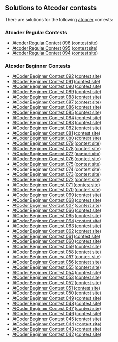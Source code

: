 ## Solutions to Atcoder contests

There are solutions for the following [atcoder](https://atcoder.jp/) contests:

### Atcoder Regular Contests

* [Atcoder Regular Contest 096](arc096) ([contest site](https://arc096.contest.atcoder.jp/))
* [Atcoder Regular Contest 095](arc095) ([contest site](https://arc095.contest.atcoder.jp/))
* [Atcoder Regular Contest 094](arc094) ([contest site](https://arc094.contest.atcoder.jp/))

### Atcoder Beginner Contests

* [AtCoder Beginner Contest 092](abc092) ([contest site](https://abc092.contest.atcoder.jp/))
* [AtCoder Beginner Contest 091](abc091) ([contest site](https://abc091.contest.atcoder.jp/))
* [AtCoder Beginner Contest 090](abc090) ([contest site](https://abc090.contest.atcoder.jp/))
* [AtCoder Beginner Contest 089](abc089) ([contest site](https://abc089.contest.atcoder.jp/))
* [AtCoder Beginner Contest 088](abc088) ([contest site](https://abc088.contest.atcoder.jp/))
* [AtCoder Beginner Contest 087](abc087) ([contest site](https://abc087.contest.atcoder.jp/))
* [AtCoder Beginner Contest 086](abc086) ([contest site](https://abc086.contest.atcoder.jp/))
* [AtCoder Beginner Contest 085](abc085) ([contest site](https://abc085.contest.atcoder.jp/))
* [AtCoder Beginner Contest 084](abc084) ([contest site](https://abc084.contest.atcoder.jp/))
* [AtCoder Beginner Contest 083](abc083) ([contest site](https://abc083.contest.atcoder.jp/))
* [AtCoder Beginner Contest 082](abc082) ([contest site](https://abc082.contest.atcoder.jp/))
* [AtCoder Beginner Contest 081](abc081) ([contest site](https://abc081.contest.atcoder.jp/))
* [AtCoder Beginner Contest 080](abc080) ([contest site](https://abc080.contest.atcoder.jp/))
* [AtCoder Beginner Contest 079](abc079) ([contest site](https://abc079.contest.atcoder.jp/))
* [AtCoder Beginner Contest 078](abc078) ([contest site](https://abc078.contest.atcoder.jp/))
* [AtCoder Beginner Contest 077](abc077) ([contest site](https://abc077.contest.atcoder.jp/))
* [AtCoder Beginner Contest 076](abc076) ([contest site](https://abc076.contest.atcoder.jp/))
* [AtCoder Beginner Contest 075](abc075) ([contest site](https://abc075.contest.atcoder.jp/))
* [AtCoder Beginner Contest 074](abc074) ([contest site](https://abc074.contest.atcoder.jp/))
* [AtCoder Beginner Contest 073](abc073) ([contest site](https://abc073.contest.atcoder.jp/))
* [AtCoder Beginner Contest 072](abc072) ([contest site](https://abc072.contest.atcoder.jp/))
* [AtCoder Beginner Contest 071](abc071) ([contest site](https://abc071.contest.atcoder.jp/))
* [AtCoder Beginner Contest 070](abc070) ([contest site](https://abc070.contest.atcoder.jp/))
* [AtCoder Beginner Contest 069](abc069) ([contest site](https://abc069.contest.atcoder.jp/))
* [AtCoder Beginner Contest 068](abc068) ([contest site](https://abc068.contest.atcoder.jp/))
* [AtCoder Beginner Contest 067](abc067) ([contest site](https://abc067.contest.atcoder.jp/))
* [AtCoder Beginner Contest 066](abc066) ([contest site](https://abc066.contest.atcoder.jp/))
* [AtCoder Beginner Contest 065](abc065) ([contest site](https://abc065.contest.atcoder.jp/))
* [AtCoder Beginner Contest 064](abc064) ([contest site](https://abc064.contest.atcoder.jp/))
* [AtCoder Beginner Contest 063](abc063) ([contest site](https://abc063.contest.atcoder.jp/))
* [AtCoder Beginner Contest 062](abc062) ([contest site](https://abc062.contest.atcoder.jp/))
* [AtCoder Beginner Contest 061](abc061) ([contest site](https://abc061.contest.atcoder.jp/))
* [AtCoder Beginner Contest 060](abc060) ([contest site](https://abc060.contest.atcoder.jp/))
* [AtCoder Beginner Contest 059](abc059) ([contest site](https://abc059.contest.atcoder.jp/))
* [AtCoder Beginner Contest 058](abc058) ([contest site](https://abc058.contest.atcoder.jp/))
* [AtCoder Beginner Contest 057](abc057) ([contest site](https://abc057.contest.atcoder.jp/))
* [AtCoder Beginner Contest 056](abc056) ([contest site](https://abc056.contest.atcoder.jp/))
* [AtCoder Beginner Contest 055](abc055) ([contest site](https://abc055.contest.atcoder.jp/))
* [AtCoder Beginner Contest 054](abc054) ([contest site](https://abc054.contest.atcoder.jp/))
* [AtCoder Beginner Contest 053](abc053) ([contest site](https://abc053.contest.atcoder.jp/))
* [AtCoder Beginner Contest 052](abc052) ([contest site](https://abc052.contest.atcoder.jp/))
* [AtCoder Beginner Contest 051](abc051) ([contest site](https://abc051.contest.atcoder.jp/))
* [AtCoder Beginner Contest 050](abc050) ([contest site](https://abc050.contest.atcoder.jp/))
* [AtCoder Beginner Contest 049](abc049) ([contest site](https://abc049.contest.atcoder.jp/))
* [AtCoder Beginner Contest 048](abc048) ([contest site](https://abc048.contest.atcoder.jp/))
* [AtCoder Beginner Contest 047](abc047) ([contest site](https://abc047.contest.atcoder.jp/))
* [AtCoder Beginner Contest 046](abc046) ([contest site](https://abc046.contest.atcoder.jp/))
* [AtCoder Beginner Contest 045](abc045) ([contest site](https://abc045.contest.atcoder.jp/))
* [AtCoder Beginner Contest 044](abc044) ([contest site](https://abc044.contest.atcoder.jp/))
* [AtCoder Beginner Contest 043](abc043) ([contest site](https://abc043.contest.atcoder.jp/))
* [AtCoder Beginner Contest 042](abc042) ([contest site](https://abc042.contest.atcoder.jp/))
